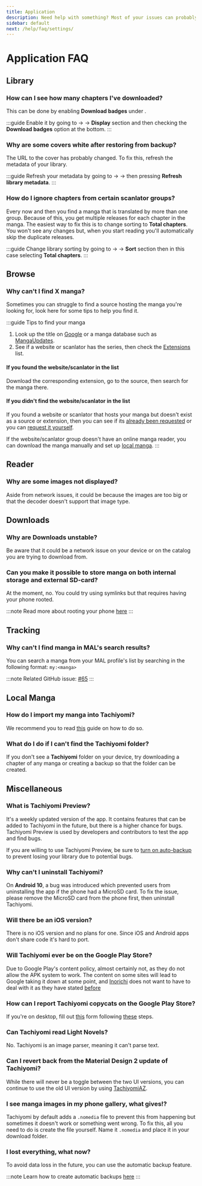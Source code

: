 ```yaml
---
title: Application
description: Need help with something? Most of your issues can probably be solved from this page.
sidebar: default
next: /help/faq/settings/
---
```


# Application FAQ

## Library

### How can I see how many chapters I've downloaded?
This can be done by enabling **Download badges** under <Navigation item="library"/>.

:::guide
Enable it by going to <Navigation item="library"/> → <Navigation item="filter"/> → **Display** section and then checking the **Download badges** option at the bottom.
:::

### Why are some covers white after restoring from backup?
The URL to the cover has probably changed. To fix this, refresh the metadata of your library.

:::guide
Refresh your metadata by going to <Navigation item="more"/> → <Navigation item="settings"/> → <Navigation item="settings_advanced"/> then pressing **Refresh library metadata**.
:::

### How do I ignore chapters from certain scanlator groups?
Every now and then you find a manga that is translated by more than one group. Because of this, you get multiple releases for each chapter in the manga. The easiest way to fix this is to change sorting to **Total chapters**. You won't see any changes but, when you start reading you'll automatically skip the duplicate releases.

:::guide
Change library sorting by going to <Navigation item="library"/> → <Navigation item="filter"/> → **Sort** section then in this case selecting **Total chapters**.
:::

## Browse

### Why can't I find X manga?
Sometimes you can struggle to find a source hosting the manga you're looking for, look here for some tips to help you find it.

:::guide Tips to find your manga
1. Look up the title on [Google](https://google.com/) or a manga database such as [MangaUpdates](https://www.mangaupdates.com/).
1. See if a website or scanlator has the series, then check the [Extensions](/extensions/) list.

#### If you found the website/scanlator in the list
Download the corresponding extension, go to the source, then search for the manga there.

#### If you didn't find the website/scanlator in the list
If you found a website or scanlator that hosts your manga but doesn't exist as a source or extension, then you can see if its [already been requested](https://github.com/tachiyomiorg/tachiyomi-extensions/issues) or you can [request it yourself](https://github.com/tachiyomiorg/tachiyomi-extensions/issues/new/choose).

If the website/scanlator group doesn't have an online manga reader, you can download the manga manually and set up [local manga](/help/guides/reading-local-manga).
:::

## Reader

### Why are some images not displayed?
Aside from network issues, it could be because the images are too big or that the decoder doesn't support that image type.

## Downloads

### Why are Downloads unstable?
Be aware that it could be a network issue on your device or on the catalog you are trying to download from.

### Can you make it possible to store manga on both internal storage and external SD-card?
At the moment, no. You could try using symlinks but that requires having your phone rooted.

:::note
Read more about rooting your phone [here](https://www.xda-developers.com/root/)
:::

## Tracking

### Why can't I find manga in MAL's search results?
You can search a manga from your MAL profile's list by searching in the following format: `my:<manga>`

:::note
Related GitHub issue: [#65](https://github.com/tachiyomiorg/tachiyomi/issues/65)
:::

## Local Manga

### How do I import my manga into Tachiyomi?
We recommend you to read [this](/help/guides/reading-local-manga) guide on how to do so.

### What do I do if I can't find the Tachiyomi folder?
If you don't see a **Tachiyomi** folder on your device, try downloading a chapter of any manga or creating a backup so that the folder can be created.

## Miscellaneous

### What is Tachiyomi Preview?
It's a weekly updated version of the app. It contains features that can be added to Tachiyomi in the future, but there is a higher chance for bugs. Tachiyomi Preview is used by developers and contributors to test the app and find bugs.

If you are willing to use Tachiyomi Preview, be sure to [turn on auto-backup](/help/guides/creating-backups/#turning-on-auto-backups) to prevent losing your library due to potential bugs.

### Why can't I uninstall Tachiyomi?

On **Android 10**, a bug was introduced which prevented users from uninstalling the app if the phone had a MicroSD card. To fix the issue, please remove the MicroSD card from the phone first, then uninstall Tachiyomi.

### Will there be an iOS version?
There is no iOS version and no plans for one. Since iOS and Android apps don't share code it's hard to port.

### Will Tachiyomi ever be on the Google Play Store?
Due to Google Play's content policy, almost certainly not, as they do not allow the APK system to work. The content on some sites will lead to Google taking it down at some point, and [Inorichi](https://github.com/inorichi) does not want to have to deal with it as they have stated [before](https://github.com/tachiyomiorg/tachiyomi/issues/1745#issuecomment-441208074)

### How can I report Tachiyomi copycats on the Google Play Store?
If you're on desktop, fill out [this](https://support.google.com/googleplay/android-developer/contact/takedown) form following [these](https://pastebin.com/08eeuJxH) steps.

### Can Tachiyomi read Light Novels?
No. Tachiyomi is an image parser, meaning it can't parse text.

### Can I revert back from the Material Design 2 update of Tachiyomi?
While there will never be a toggle between the two UI versions, you can continue to use the old UI version by using [TachiyomiAZ](https://tachiyomi.org/forks/TachiyomiAZ/).

### I see manga images in my phone gallery, what gives!?
Tachiyomi by default adds a `.nomedia` file to prevent this from happening but sometimes it doesn't work or something went wrong. To fix this, all you need to do is create the file yourself. Name it `.nomedia` and place it in your download folder.

### I lost everything, what now?
To avoid data loss in the future, you can use the automatic backup feature.

:::note
Learn how to create automatic backups [here](/help/guides/creating-backups/#turning-on-auto-backups/)
:::
